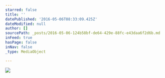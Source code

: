 ```yaml
---
starred: false
title: ''
datePublished: '2016-05-06T08:33:09.425Z'
dateModified: null
author: []
sourcePath: _posts/2016-05-06-124b58bf-de64-429e-88fc-e43daa6f2d6b.md
inFeed: true
hasPage: false
inNav: false
_type: MediaObject

---
```

![](https://the-grid-user-content.s3-us-west-2.amazonaws.com/0a719cfe-5a3e-46d2-a2bc-70a07f8867e5.jpg)